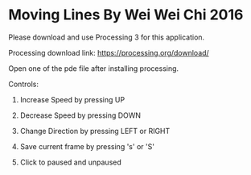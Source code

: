 # Moving Lines By Wei Wei Chi 2016

Please download and use Processing 3 for this application. 

Processing download link: https://processing.org/download/

Open one of the pde file after installing processing.

Controls: 

1. Increase Speed by pressing UP

2. Decrease Speed by pressing DOWN

3. Change Direction by pressing LEFT or RIGHT

4. Save current frame by pressing 's' or 'S'

5. Click to paused and unpaused
